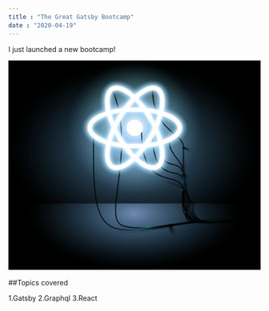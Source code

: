 ```yaml
---
title : "The Great Gatsby Bootcamp"
date : "2020-04-19"
---
```



I just launched a new bootcamp!

![Gatsby](./cover.png)

##Topics covered

1.Gatsby
2.Graphql
3.React